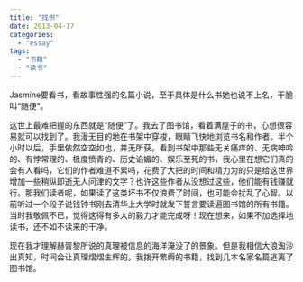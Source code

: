 ```yaml
---
title: "找书"
date: 2013-04-17
categories: 
  - "essay"
tags: 
  - "书籍"
  - "读书"
---
```


Jasmine要看书，看故事性强的名篇小说，至于具体是什么书她也说不上名，干脆叫“随便”。

这世上最难把握的东西就是“随便”了。我去了图书馆，看着满屋子的书，心想很容易就可以找到了。我漫无目的地在书架中穿梭，眼睛飞快地浏览书名和作者。半个小时以后，手里依然空空如也，并无所获。看到书架中那些无关痛痒的、无病呻吟的、有悖常理的、极度愤青的、历史谄媚的、娱乐至死的书，我心里在想它们真的会有人看吗，它们的作者难道不累吗，花费了大把的时间和精力为的只是给这世界增加一些稍纵即逝无人问津的文字？也许这些作者从没想过这些，他们能有钱赚就行。那我们读者呢，如果读了这类坏书不仅浪费了时间，也可能会扰乱了心智。以前听过一个段子说钱钟书刚去清华上大学时就发下誓言要读遍图书馆的所有书籍。当时我敬佩不已，觉得这得有多大的毅力才能完成呀！现在想来，如果不加选择地读书，还不如不读来的干净。

现在我才理解赫胥黎所说的真理被信息的海洋淹没了的景象。但是我相信大浪淘沙出真知，时间会让真理熠熠生辉的。我拨开繁缛的书籍，找到几本名家名篇逃离了图书馆。
